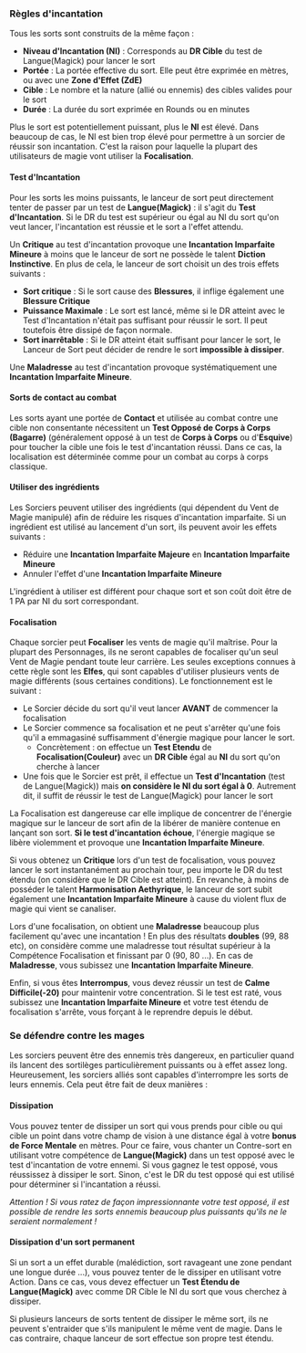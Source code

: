 ### Règles d'incantation

Tous les sorts sont construits de la même façon :
- **Niveau d'Incantation (NI)** : Corresponds au **DR Cible** du test de Langue(Magick) pour lancer le sort
- **Portée** : La portée effective du sort. Elle peut être exprimée en mètres, ou avec une **Zone d'Effet (ZdE)**
- **Cible** : Le nombre et la nature (allié ou ennemis) des cibles valides pour le sort
- **Durée** : La durée du sort exprimée en Rounds ou en minutes

Plus le sort est potentiellement puissant, plus le **NI** est élevé. Dans beaucoup de cas, le NI est bien trop élevé pour permettre à un sorcier de réussir son incantation. C'est la raison pour laquelle la plupart des utilisateurs de magie vont utiliser la **Focalisation**.

#### Test d'Incantation

Pour les sorts les moins puissants, le lanceur de sort peut directement tenter de passer par un test de **Langue(Magick)** : il s'agit du **Test d'Incantation**. Si le DR du test est supérieur ou égal au NI du sort qu'on veut lancer, l'incantation est réussie et le sort a l'effet attendu.

Un **Critique** au test d'incantation provoque une **Incantation Imparfaite Mineure** à moins que le lanceur de sort ne possède le talent **Diction Instinctive**. En plus de cela, le lanceur de sort choisit un des trois effets suivants :
- **Sort critique** : Si le sort cause des **Blessures**, il inflige également une **Blessure Critique**
- **Puissance Maximale** : Le sort est lancé, même si le DR atteint avec le Test d'Incantation n'était pas suffisant pour réussir le sort. Il peut toutefois être dissipé de façon normale.
- **Sort inarrêtable** : Si le DR atteint était suffisant pour lancer le sort, le Lanceur de Sort peut décider de rendre le sort **impossible à dissiper**.

Une **Maladresse** au test d'incantation provoque systématiquement une **Incantation Imparfaite Mineure**.

#### Sorts de contact au combat

Les sorts ayant une portée de **Contact** et utilisée au combat contre une cible non consentante nécessitent un **Test Opposé de Corps à Corps (Bagarre)** (généralement opposé à un test de **Corps à Corps** ou d'**Esquive**) pour toucher la cible une fois le test d'incantation réussi. Dans ce cas, la localisation est déterminée comme pour un combat au corps à corps classique.

#### Utiliser des ingrédients

Les Sorciers peuvent utiliser des ingrédients (qui dépendent du Vent de Magie manipulé) afin de réduire les risques d'incantation imparfaite. Si un ingrédient est utilisé au lancement d'un sort, ils peuvent avoir les effets suivants :
- Réduire une **Incantation Imparfaite Majeure** en **Incantation Imparfaite Mineure**
- Annuler l'effet d'une **Incantation Imparfaite Mineure**

L'ingrédient à utiliser est différent pour chaque sort et son coût doit être de 1 PA par NI du sort correspondant.

#### Focalisation

Chaque sorcier peut **Focaliser** les vents de magie qu'il maîtrise. Pour la plupart des Personnages, ils ne seront capables de focaliser qu'un seul Vent de Magie pendant toute leur carrière. Les seules exceptions connues à cette règle sont les **Elfes**, qui sont capables d'utiliser plusieurs vents de magie différents (sous certaines conditions). Le fonctionnement est le suivant :
- Le Sorcier décide du sort qu'il veut lancer **AVANT** de commencer la focalisation
- Le Sorcier commence sa focalisation et ne peut s'arrêter qu'une fois qu'il a emmagasiné suffisamment d'énergie magique pour lancer le sort.
	- Concrètement : on effectue un **Test Etendu** de **Focalisation(Couleur)** avec un **DR Cible** égal au **NI** du sort qu'on cherche à lancer
- Une fois que le Sorcier est prêt, il effectue un **Test d'Incantation** (test de Langue(Magick)) mais **on considère le NI du sort égal à 0**. Autrement dit, il suffit de réussir le test de Langue(Magick) pour lancer le sort

La Focalisation est dangereuse car elle implique de concentrer de l'énergie magique sur le lanceur de sort afin de la libérer de manière contenue en lançant son sort. **Si le test d'incantation échoue**, l'énergie magique se libère violemment et provoque une **Incantation Imparfaite Mineure**.

Si vous obtenez un **Critique** lors d'un test de focalisation, vous pouvez lancer le sort instantanément au prochain tour, peu importe le DR du test étendu (on considère que le DR Cible est atteint). En revanche, à moins de posséder le talent **Harmonisation Aethyrique**, le lanceur de sort subit également une **Incantation Imparfaite Mineure** à cause du violent flux de magie qui vient se canaliser.

Lors d'une focalisation, on obtient une **Maladresse** beaucoup plus facilement qu'avec une incantation ! En plus des résultats **doubles** (99, 88 etc), on considère comme une maladresse tout résultat supérieur à la Compétence Focalisation et finissant par 0 (90, 80 ...). En cas de **Maladresse**, vous subissez une **Incantation Imparfaite Mineure**.

Enfin, si vous êtes **Interrompus**, vous devez réussir un test de **Calme Difficile(-20)** pour maintenir votre concentration. Si le test est raté, vous subissez une **Incantation Imparfaite Mineure** et votre test étendu de focalisation s'arrête, vous forçant à le reprendre depuis le début.

### Se défendre contre les mages

Les sorciers peuvent être des ennemis très dangereux, en particulier quand ils lancent des sortilèges particulièrement puissants ou à effet assez long. Heureusement, les sorciers alliés sont capables d'interrompre les sorts de leurs ennemis. Cela peut être fait de deux manières :

#### Dissipation

Vous pouvez tenter de dissiper un sort qui vous prends pour cible ou qui cible un point dans votre champ de vision à une distance égal à votre **bonus de Force Mentale** en mètres. Pour ce faire, vous chanter un Contre-sort en utilisant votre compétence de **Langue(Magick)** dans un test opposé avec le test d'incantation de votre ennemi. Si vous gagnez le test opposé, vous réussissez à dissiper le sort. Sinon, c'est le DR du test opposé qui est utilisé pour déterminer si l'incantation a réussi.

*Attention ! Si vous ratez de façon impressionnante votre test opposé, il est possible de rendre les sorts ennemis beaucoup plus puissants qu'ils ne le seraient normalement !*

#### Dissipation d'un sort permanent

Si un sort a un effet durable (malédiction, sort ravageant une zone pendant une longue durée ...), vous pouvez tenter de le dissiper en utilisant votre Action. Dans ce cas, vous devez effectuer un **Test Étendu de Langue(Magick)** avec comme DR Cible le NI du sort que vous cherchez à dissiper.

Si plusieurs lanceurs de sorts tentent de dissiper le même sort, ils ne peuvent s'entraider que s'ils manipulent le même vent de magie. Dans le cas contraire, chaque lanceur de sort effectue son propre test étendu.